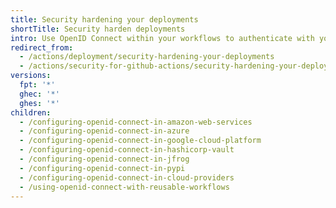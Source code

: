 ```yaml
---
title: Security hardening your deployments
shortTitle: Security harden deployments
intro: Use OpenID Connect within your workflows to authenticate with your cloud provider.
redirect_from:
  - /actions/deployment/security-hardening-your-deployments
  - /actions/security-for-github-actions/security-hardening-your-deployments
versions:
  fpt: '*'
  ghec: '*'
  ghes: '*'
children:
  - /configuring-openid-connect-in-amazon-web-services
  - /configuring-openid-connect-in-azure
  - /configuring-openid-connect-in-google-cloud-platform
  - /configuring-openid-connect-in-hashicorp-vault
  - /configuring-openid-connect-in-jfrog
  - /configuring-openid-connect-in-pypi
  - /configuring-openid-connect-in-cloud-providers
  - /using-openid-connect-with-reusable-workflows
---
```


